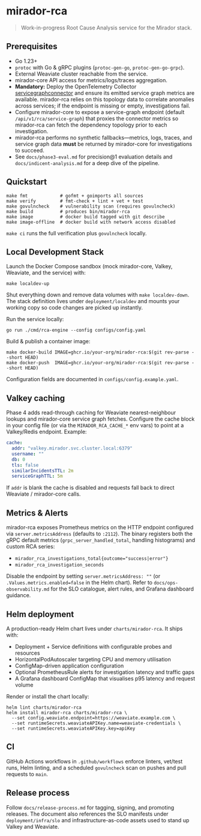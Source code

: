 # mirador-rca

> Work-in-progress Root Cause Analysis service for the Mirador stack.

## Prerequisites
- Go 1.23+
- `protoc` with Go & gRPC plugins (`protoc-gen-go`, `protoc-gen-go-grpc`).
- External Weaviate cluster reachable from the service.
- mirador-core API access for metrics/logs/traces aggregation.
- **Mandatory:** Deploy the OpenTelemetry Collector [servicegraphconnector](https://github.com/open-telemetry/opentelemetry-collector-contrib/tree/main/connector/servicegraphconnector) and ensure its emitted service graph metrics are available. mirador-rca relies on this topology data to correlate anomalies across services; if the endpoint is missing or empty, investigations fail.
- Configure mirador-core to expose a service-graph endpoint (default `/api/v1/rca/service-graph`) that proxies the connector metrics so mirador-rca can fetch the dependency topology prior to each investigation.
- mirador-rca performs no synthetic fallbacks—metrics, logs, traces, and service graph data **must** be returned by mirador-core for investigations to succeed.
- See `docs/phase3-eval.md` for precision@1 evaluation details and `docs/indicent-analysis.md` for a deep dive of the pipeline.

## Quickstart
```
make fmt            # gofmt + goimports all sources
make verify         # fmt-check + lint + vet + test
make govulncheck    # vulnerability scan (requires govulncheck)
make build          # produces bin/mirador-rca
make image          # docker build tagged with git describe
make image-offline  # docker build with network access disabled
```

`make ci` runs the full verification plus `govulncheck` locally.

## Local Development Stack

Launch the Docker Compose sandbox (mock mirador-core, Valkey, Weaviate, and the service) with:

```
make localdev-up
```

Shut everything down and remove data volumes with `make localdev-down`. The stack definition lives under `deployment/localdev` and mounts your working copy so code changes are picked up instantly.

Run the service locally:
```
go run ./cmd/rca-engine --config configs/config.yaml
```

Build & publish a container image:
```
make docker-build IMAGE=ghcr.io/your-org/mirador-rca:$(git rev-parse --short HEAD)
make docker-push  IMAGE=ghcr.io/your-org/mirador-rca:$(git rev-parse --short HEAD)
```

Configuration fields are documented in `configs/config.example.yaml`.

## Valkey caching

Phase 4 adds read-through caching for Weaviate nearest-neighbour lookups and mirador-core service graph fetches. Configure the cache block in your config file (or via the `MIRADOR_RCA_CACHE_*` env vars) to point at a Valkey/Redis endpoint. Example:

```yaml
cache:
  addr: "valkey.mirador.svc.cluster.local:6379"
  username: ""
  db: 0
  tls: false
  similarIncidentsTTL: 2m
  serviceGraphTTL: 5m
```

If `addr` is blank the cache is disabled and requests fall back to direct Weaviate / mirador-core calls.

## Metrics & Alerts

mirador-rca exposes Prometheus metrics on the HTTP endpoint configured via `server.metricsAddress` (defaults to `:2112`). The binary registers both the gRPC default metrics (`grpc_server_handled_total`, handling histograms) and custom RCA series:

- `mirador_rca_investigations_total{outcome="success|error"}`
- `mirador_rca_investigation_seconds`

Disable the endpoint by setting `server.metricsAddress: ""` (or `.Values.metrics.enabled=false` in the Helm chart). Refer to `docs/ops-observability.md` for the SLO catalogue, alert rules, and Grafana dashboard guidance.

## Helm deployment

A production-ready Helm chart lives under `charts/mirador-rca`. It ships with:

- Deployment + Service definitions with configurable probes and resources
- HorizontalPodAutoscaler targeting CPU and memory utilisation
- ConfigMap-driven application configuration
- Optional PrometheusRule alerts for investigation latency and traffic gaps
- A Grafana dashboard ConfigMap that visualises p95 latency and request volume

Render or install the chart locally:

```
helm lint charts/mirador-rca
helm install mirador-rca charts/mirador-rca \
  --set config.weaviate.endpoint=https://weaviate.example.com \
  --set runtimeSecrets.weaviateAPIKey.name=weaviate-credentials \
  --set runtimeSecrets.weaviateAPIKey.key=apiKey
```

## CI

GitHub Actions workflows in `.github/workflows` enforce linters, vet/test runs, Helm linting, and a scheduled `govulncheck` scan on pushes and pull requests to `main`.

## Release process

Follow `docs/release-process.md` for tagging, signing, and promoting releases. The document also references the SLO manifests under `deployment/infra/slo` and infrastructure-as-code assets used to stand up Valkey and Weaviate.
